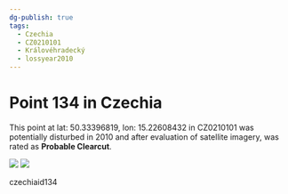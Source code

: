 ```yaml
---
dg-publish: true
tags:
  - Czechia
  - CZ0210101
  - Královéhradecký
  - lossyear2010
---
```


# Point 134 in Czechia

This point at lat: 50.33396819, lon: 15.22608432 in CZ0210101 was potentially disturbed in 2010 and after evaluation of satellite imagery, was rated as **Probable Clearcut**.

<div class='juxtapose' data-showcredits='false'>
<img src='https://baserow-backend-production20240528124524339000000001.s3.amazonaws.com/user_files/KDX0GMV9QR5SCjp9kQ3mhDU1xSxuTITt_895e44ca5f95ce9c0c3cd79f22ae7b4910f33991a328d260b67b6eaec249b361.png' data-label='December 2008' />
<img src='https://baserow-backend-production20240528124524339000000001.s3.amazonaws.com/user_files/Rnm4CKvyeuCYpA7DmQUrX8dVLttq6Imr_48e1b0c68f6913cd91f54d504945eeef7702e2777907961a2d53bc28b6bd5f58.png' data-label='August 2016' />
</div>

czechiaid134